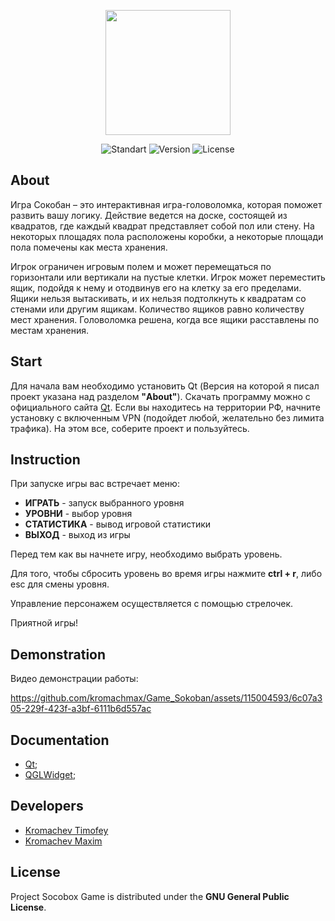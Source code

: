 <p align="center">
<a href="https://imgbb.com/"><img src="https://i.ibb.co/mHNT6N3/Untitled-logo-4-free-file.jpg" width="200"></a>
</p>

<p align="center">
   <img src="https://img.shields.io/badge/Qt-v5.15.3-darkblue?logo=Qt" alt="Standart">
   <img src="https://img.shields.io/badge/Socobox-v1.0-darkblue" alt="Version">
   <img src="https://img.shields.io/badge/GNU%20General-Public%20License-darkblue" alt="License">
</p>

## About

Игра Сокобан – это интерактивная игра-головоломка, которая поможет развить вашу логику.
Действие ведется на доске, состоящей из квадратов, где каждый квадрат представляет собой пол или стену. На некоторых площадях пола расположены коробки, а некоторые площади пола помечены как места хранения.

Игрок ограничен игровым полем и может перемещаться по горизонтали или вертикали на пустые клетки. Игрок может переместить ящик, подойдя к нему и отодвинув его на клетку за его пределами. Ящики нельзя вытаскивать, и их нельзя подтолкнуть к квадратам со стенами или другим ящикам. Количество ящиков равно количеству мест хранения. Головоломка решена, когда все ящики расставлены по местам хранения.

## Start

Для начала вам необходимо установить Qt (Версия на которой я писал проект указана над разделом **"About"**). Скачать программу можно с официального сайта [Qt](https://www.qt.io/). Если вы находитесь на территории РФ, начните установку с включенным VPN (подойдет любой, желательно без лимита трафика).
На этом все, соберите проект и пользуйтесь.

## Instruction

При запуске игры вас встречает меню:
- **ИГРАТЬ**     - запуск выбранного уровня
- **УРОВНИ**     - выбор уровня
- **СТАТИСТИКА** - вывод игровой статистики
- **ВЫХОД**      - выход из игры

Перед тем как вы начнете игру, необходимо выбрать уровень.

Для того, чтобы сбросить уровень во время игры нажмите **ctrl + r**, либо esc для смены уровня.

Управление персонажем осуществляется с помощью стрелочек.

Приятной игры!

## Demonstration

Видео демонстрации работы:

https://github.com/kromachmax/Game_Sokoban/assets/115004593/6c07a305-229f-423f-a3bf-6111b6d557ac

## Documentation
- [Qt](https://www.qt.io/);
- [QGLWidget](https://doc.qt.io/qt-5/qglwidget.html);

## Developers

- [Kromachev Timofey](https://github.com/tak172)
- [Kromachev Maxim](https://github.com/kromachmax)

## License
Project Socobox Game is distributed under the **GNU General Public License**.
